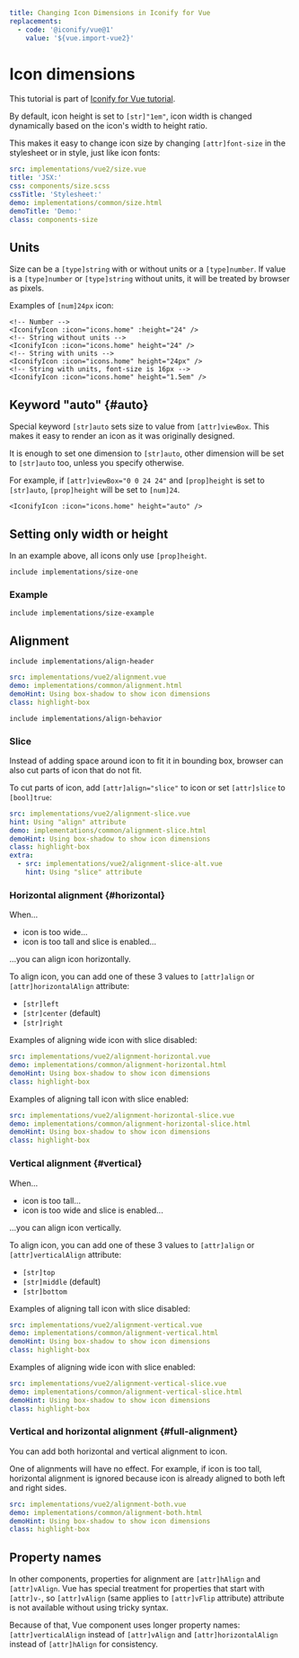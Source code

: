 ```yaml
title: Changing Icon Dimensions in Iconify for Vue
replacements:
  - code: '@iconify/vue@1'
    value: '${vue.import-vue2}'
```

# Icon dimensions

This tutorial is part of [Iconify for Vue tutorial](./index.md).

By default, icon height is set to `[str]"1em"`, icon width is changed dynamically based on the icon's width to height ratio.

This makes it easy to change icon size by changing `[attr]font-size` in the stylesheet or in style, just like icon fonts:

```yaml
src: implementations/vue2/size.vue
title: 'JSX:'
css: components/size.scss
cssTitle: 'Stylesheet:'
demo: implementations/common/size.html
demoTitle: 'Demo:'
class: components-size
```

## Units

Size can be a `[type]string` with or without units or a `[type]number`. If value is a `[type]number` or `[type]string` without units, it will be treated by browser as pixels.

Examples of `[num]24px` icon:

```vue
<!-- Number -->
<IconifyIcon :icon="icons.home" :height="24" />
<!-- String without units -->
<IconifyIcon :icon="icons.home" height="24" />
<!-- String with units -->
<IconifyIcon :icon="icons.home" height="24px" />
<!-- String with units, font-size is 16px -->
<IconifyIcon :icon="icons.home" height="1.5em" />
```

## Keyword "auto" {#auto}

Special keyword `[str]auto` sets size to value from `[attr]viewBox`. This makes it easy to render an icon as it was originally designed.

It is enough to set one dimension to `[str]auto`, other dimension will be set to `[str]auto` too, unless you specify otherwise.

For example, if `[attr]viewBox="0 0 24 24"` and `[prop]height` is set to `[str]auto`, `[prop]height` will be set to `[num]24`.

```vue
<IconifyIcon :icon="icons.home" height="auto" />
```

## Setting only width or height

In an example above, all icons only use `[prop]height`.

`include implementations/size-one`

### Example

`include implementations/size-example`

## Alignment

`include implementations/align-header`

```yaml
src: implementations/vue2/alignment.vue
demo: implementations/common/alignment.html
demoHint: Using box-shadow to show icon dimensions
class: highlight-box
```

`include implementations/align-behavior`

### Slice

Instead of adding space around icon to fit it in bounding box, browser can also cut parts of icon that do not fit.

To cut parts of icon, add `[attr]align="slice"` to icon or set `[attr]slice` to `[bool]true`:

```yaml
src: implementations/vue2/alignment-slice.vue
hint: Using "align" attribute
demo: implementations/common/alignment-slice.html
demoHint: Using box-shadow to show icon dimensions
class: highlight-box
extra:
  - src: implementations/vue2/alignment-slice-alt.vue
    hint: Using "slice" attribute
```

### Horizontal alignment {#horizontal}

When...

- icon is too wide...
- icon is too tall and slice is enabled...

...you can align icon horizontally.

To align icon, you can add one of these 3 values to `[attr]align` or `[attr]horizontalAlign` attribute:

- `[str]left`
- `[str]center` (default)
- `[str]right`

Examples of aligning wide icon with slice disabled:

```yaml
src: implementations/vue2/alignment-horizontal.vue
demo: implementations/common/alignment-horizontal.html
demoHint: Using box-shadow to show icon dimensions
class: highlight-box
```

Examples of aligning tall icon with slice enabled:

```yaml
src: implementations/vue2/alignment-horizontal-slice.vue
demo: implementations/common/alignment-horizontal-slice.html
demoHint: Using box-shadow to show icon dimensions
class: highlight-box
```

### Vertical alignment {#vertical}

When...

- icon is too tall...
- icon is too wide and slice is enabled...

...you can align icon vertically.

To align icon, you can add one of these 3 values to `[attr]align` or `[attr]verticalAlign` attribute:

- `[str]top`
- `[str]middle` (default)
- `[str]bottom`

Examples of aligning tall icon with slice disabled:

```yaml
src: implementations/vue2/alignment-vertical.vue
demo: implementations/common/alignment-vertical.html
demoHint: Using box-shadow to show icon dimensions
class: highlight-box
```

Examples of aligning wide icon with slice enabled:

```yaml
src: implementations/vue2/alignment-vertical-slice.vue
demo: implementations/common/alignment-vertical-slice.html
demoHint: Using box-shadow to show icon dimensions
class: highlight-box
```

### Vertical and horizontal alignment {#full-alignment}

You can add both horizontal and vertical alignment to icon.

One of alignments will have no effect. For example, if icon is too tall, horizontal alignment is ignored because icon is already aligned to both left and right sides.

```yaml
src: implementations/vue2/alignment-both.vue
demo: implementations/common/alignment-both.html
demoHint: Using box-shadow to show icon dimensions
class: highlight-box
```

## Property names

In other components, properties for alignment are `[attr]hAlign` and `[attr]vAlign`. Vue has special treatment for properties that start with `[attr]v-`, so `[attr]vAlign` (same applies to `[attr]vFlip` attribute) attribute is not available without using tricky syntax.

Because of that, Vue component uses longer property names: `[attr]verticalAlign` instead of `[attr]vAlign` and `[attr]horizontalAlign` instead of `[attr]hAlign` for consistency.
